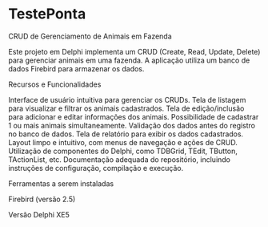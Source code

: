 # TestePonta

CRUD de Gerenciamento de Animais em Fazenda

Este projeto em Delphi implementa um CRUD (Create, Read, Update, Delete) para gerenciar animais em uma fazenda. A aplicação utiliza um banco de dados Firebird para armazenar os dados.

Recursos e Funcionalidades

Interface de usuário intuitiva para gerenciar os CRUDs.
Tela de listagem para visualizar e filtrar os animais cadastrados.
Tela de edição/inclusão para adicionar e editar informações dos animais.
Possibilidade de cadastrar 1 ou mais animais simultaneamente.
Validação dos dados antes do registro no banco de dados.
Tela de relatório para exibir os dados cadastrados.
Layout limpo e intuitivo, com menus de navegação e ações de CRUD.
Utilização de componentes do Delphi, como TDBGrid, TEdit, TButton, TActionList, etc.
Documentação adequada do repositório, incluindo instruções de configuração, compilação e execução.

Ferramentas a serem instaladas

 Firebird (versão 2.5) 

Versão Delphi
XE5



